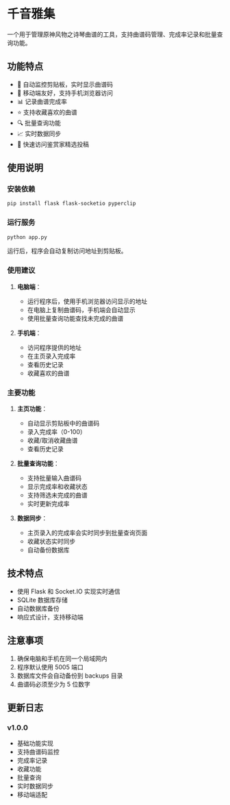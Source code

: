 # 千音雅集

一个用于管理原神风物之诗琴曲谱的工具，支持曲谱码管理、完成率记录和批量查询功能。

## 功能特点

- 🎵 自动监控剪贴板，实时显示曲谱码
- 📱 移动端友好，支持手机浏览器访问
- 📊 记录曲谱完成率
- ⭐ 支持收藏喜欢的曲谱
- 🔍 批量查询功能
- 📈 实时数据同步
- 🔗 快速访问鉴赏家精选投稿

## 使用说明

### 安装依赖

```bash
pip install flask flask-socketio pyperclip
```

### 运行服务

```bash
python app.py
```

运行后，程序会自动复制访问地址到剪贴板。

### 使用建议

1. **电脑端**：
   - 运行程序后，使用手机浏览器访问显示的地址
   - 在电脑上复制曲谱码，手机端会自动显示
   - 使用批量查询功能查找未完成的曲谱

2. **手机端**：
   - 访问程序提供的地址
   - 在主页录入完成率
   - 查看历史记录
   - 收藏喜欢的曲谱

### 主要功能

1. **主页功能**：
   - 自动显示剪贴板中的曲谱码
   - 录入完成率（0-100）
   - 收藏/取消收藏曲谱
   - 查看历史记录

2. **批量查询功能**：
   - 支持批量输入曲谱码
   - 显示完成率和收藏状态
   - 支持筛选未完成的曲谱
   - 实时更新完成率

3. **数据同步**：
   - 主页录入的完成率会实时同步到批量查询页面
   - 收藏状态实时同步
   - 自动备份数据库

## 技术特点

- 使用 Flask 和 Socket.IO 实现实时通信
- SQLite 数据库存储
- 自动数据库备份
- 响应式设计，支持移动端

## 注意事项

1. 确保电脑和手机在同一个局域网内
2. 程序默认使用 5005 端口
3. 数据库文件会自动备份到 backups 目录
4. 曲谱码必须至少为 5 位数字

## 更新日志

### v1.0.0
- 基础功能实现
- 支持曲谱码监控
- 完成率记录
- 收藏功能
- 批量查询
- 实时数据同步
- 移动端适配 